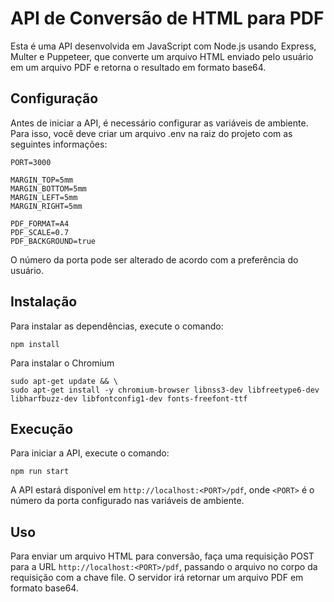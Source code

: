 # API de Conversão de HTML para PDF

Esta é uma API desenvolvida em JavaScript com Node.js usando Express, Multer e Puppeteer, que converte um arquivo HTML enviado pelo usuário em um arquivo PDF e retorna o resultado em formato base64.

## Configuração

Antes de iniciar a API, é necessário configurar as variáveis de ambiente. Para isso, você deve criar um arquivo .env na raiz do projeto com as seguintes informações:

``` 
PORT=3000

MARGIN_TOP=5mm
MARGIN_BOTTOM=5mm
MARGIN_LEFT=5mm
MARGIN_RIGHT=5mm

PDF_FORMAT=A4
PDF_SCALE=0.7
PDF_BACKGROUND=true
```

O número da porta pode ser alterado de acordo com a preferência do usuário.

## Instalação

Para instalar as dependências, execute o comando:

``` npm install ```

Para instalar o Chromium

```
sudo apt-get update && \
sudo apt-get install -y chromium-browser libnss3-dev libfreetype6-dev libharfbuzz-dev libfontconfig1-dev fonts-freefont-ttf
```

## Execução

Para iniciar a API, execute o comando:

``` npm run start ```

A API estará disponível em `http://localhost:<PORT>/pdf`, onde `<PORT>` é o número da porta configurado nas variáveis de ambiente.

## Uso

Para enviar um arquivo HTML para conversão, faça uma requisição POST para a URL `http://localhost:<PORT>/pdf`, passando o arquivo no corpo da requisição com a chave file. O servidor irá retornar um arquivo PDF em formato base64.